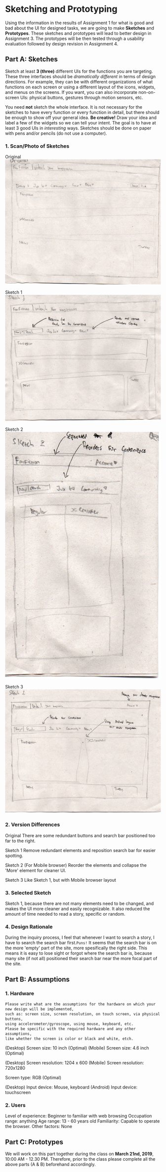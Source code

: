 # Sketching and Prototyping
Using the information in the results of Assignment 1 for what is good and bad about the UI for designed tasks, we are going to make **Sketches** and **Prototypes**. These sketches and prototypes will lead to better design in Assignment 3. The prototypes will be then tested through a usability evaluation followed by design revision in Assignment 4.

## Part A: Sketches
Sketch at least **3 (three)** different UIs for the functions you are targeting. These three interfaces should be _dramatically different_ in terms of design directions. For example, they can be with different organizations of what functions on each screen or using a different layout of the icons, widgets, and menus on the screens. If you want, you can also incorporate non-on-screen UIs: physical buttons, gestures through motion sensors, etc.

You need **not** sketch the whole interface. It is not necessary for the sketches to have every function or every function in detail, but there should be enough to show off your general idea. **Be creative!** Draw your idea and label a few of the widgets so we can tell your intent. The goal is to have at least 3 good UIs in *interesting* ways. Sketches should be done on paper with pens and/or pencils (do not use a computer).

### 1. Scan/Photo of Sketches

Original
![Original Sketch](https://github.com/hci-a-if-its-2019/assignment-2-ramdan0cool/blob/master/Images/Original.jpg)

Sketch 1
![Original Sketch](https://github.com/hci-a-if-its-2019/assignment-2-ramdan0cool/blob/master/Images/Sketch1.jpg)

Sketch 2
![Original Sketch](https://github.com/hci-a-if-its-2019/assignment-2-ramdan0cool/blob/master/Images/Sketch2.jpg)

Sketch 3
![Original Sketch](https://github.com/hci-a-if-its-2019/assignment-2-ramdan0cool/blob/master/Images/Sketch3.jpg)

### 2. Version Differences

Original
There are some redundant buttons and search bar positioned too far to the right.

Sketch 1
Remove redundant elements and reposition search bar for easier spotting.

Sketch 2
(For Mobile browser) Reorder the elements and collapse the 'More' element for cleaner UI.

Sketch 3
Like Sketch 1, but with Mobile browser layout

### 3. Selected Sketch

Sketch 1, because there are not many elements need to be changed, and makes the UI more cleaner and easily recognizable. It also reduced the amount of time needed to read a story, specific or random.

### 4. Design Rationale

During the inquiry process, I feel that whenever I want to search a story, I have to search the search bar first.```Puns!```
It seems that the search bar is on the more 'empty' part of the site, more spesifically the right side. This means it is easy to lose sight or forgot where the search bar is, because many site (if not all) positioned their search bar near the more focal part of the site.

## Part B: Assumptions
### 1. Hardware
```
Please write what are the assumptions for the hardware on which your new design will be implemented, 
such as: screen size, screen resolution, on touch screen, via physical buttons, 
using accelerometer/gyroscope, using mouse, keyboard, etc. 
Please be specific with the required hardware and any other assumptions, 
like whether the screen is color or black and white, etch.
```
(Desktop) Screen size: 10 inch (Optimal)
(Mobile) Screen size: 4.6 inch (Optimal)

(Desktop) Screen resolution: 1204 x 600
(Mobile) Screen resolution: 720x1280

Screen type: RGB (Optimal)

(Desktop) Input device: Mouse, keyboard
(Android) Input device: touchscreen


### 2. Users

Level of experience: Beginner to familiar with web browsing
Occupation range: anything
Age range: 13 - 60 years old
Familiarity: Capable to operate the browser.
Other factors: None

## Part C: Prototypes
We will work on this part together during the class on **March 21nd, 2019**, 10:00 AM - 12.30 PM. Therefore, prior to the class please complete all the above parts (A & B) beforehand accordingly.
